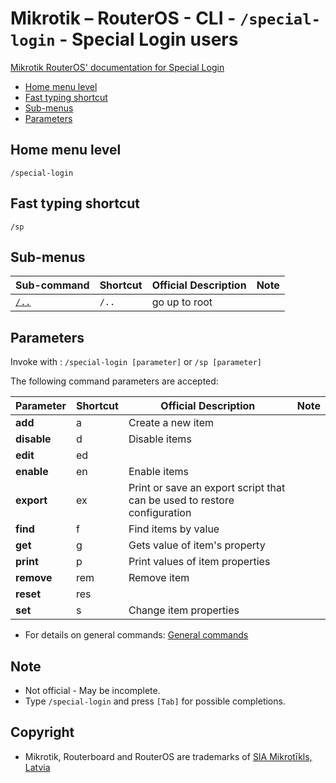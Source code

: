 # Mikrotik – RouterOS - CLI - `/special-login` - Special Login users

[Mikrotik RouterOS' documentation for Special Login](https://help.mikrotik.com/docs/display/ROS/Serial+Console)

- [Home menu level](#home-menu-level)
- [Fast typing shortcut](#fast-typing-shortcut)
- [Sub-menus](#sub-menus)
- [Parameters](#parameters)

## Home menu level

`/special-login`

## Fast typing shortcut

`/sp`

## Sub-menus

| **Sub-command** | **Shortcut** | **Official Description** | **Note** |
|---|---|---|---|
| [`/..`](root-level.md) | `/..` | go up to root |  |


## Parameters

Invoke with : `/special-login [parameter]` or `/sp [parameter]`

The following command parameters are accepted:

| **Parameter** | **Shortcut** | **Official Description** | **Note** |
|---|---|---|---|
| **add** | a | Create a new item | |
| **disable** | d | Disable items | |
| **edit** | ed |  | |
| **enable** | en | Enable items
| **export** | ex | Print or save an export script that can be used to restore configuration |  |
| **find** | f | Find items by value |  |
| **get** | g | Gets value of item's property |  |
| **print** | p | Print values of item properties |  |
| **remove** | rem | Remove item | |
| **reset** | res |  |  |
| **set** | s | Change item properties |  |

- For details on general commands: [General commands](general-commands.md)

## Note
- Not official - May be incomplete.
- Type `/special-login` and press `[Tab]` for possible completions. 

## Copyright
- Mikrotik, Routerboard and RouterOS are trademarks of [SIA Mikrotīkls, Latvia](https://www.mikrotik.com)
